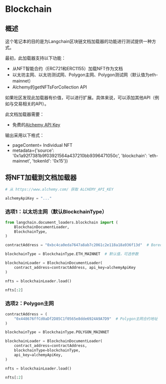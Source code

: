 # Blockchain

## 概述

这个笔记本的目的是为Langchain区块链文档加载器的功能进行测试提供一种方式。

最初，此加载器支持以下功能：

* 从NFT智能合约（ERC721和ERC1155）加载NFT作为文档
* 以太坊主网、以太坊测试网、Polygon主网、Polygon测试网（默认值为eth-mainnet）
* Alchemy的getNFTsForCollection API

如果社区发现此加载器有价值，可以进行扩展。具体来说，可以添加其他API（例如与交易相关的API）。

此文档加载器需要：

* 免费的[Alchemy API Key](https://www.alchemy.com/)

输出采用以下格式：

- pageContent= Individual NFT
- metadata={'source': '0x1a92f7381b9f03921564a437210bb9396471050c', 'blockchain': 'eth-mainnet', 'tokenId': '0x15'})

## 将NFT加载到文档加载器

```python
# 从 https://www.alchemy.com/ 获取 ALCHEMY_API_KEY

alchemyApiKey = "..."
```

### 选项1：以太坊主网（默认BlockchainType）

```python
from langchain.document_loaders.blockchain import (
    BlockchainDocumentLoader,
    BlockchainType,
)

contractAddress = "0xbc4ca0eda7647a8ab7c2061c2e118a18a936f13d"  # Bored Ape Yacht Club 合约地址

blockchainType = BlockchainType.ETH_MAINNET  # 默认值，可选参数

blockchainLoader = BlockchainDocumentLoader(
    contract_address=contractAddress, api_key=alchemyApiKey
)

nfts = blockchainLoader.load()

nfts[:2]
```

### 选项2：Polygon主网

```python
contractAddress = (
    "0x448676ffCd0aDf2D85C1f0565e8dde6924A9A7D9"  # Polygon主网合约地址
)

blockchainType = BlockchainType.POLYGON_MAINNET

blockchainLoader = BlockchainDocumentLoader(
    contract_address=contractAddress,
    blockchainType=blockchainType,
    api_key=alchemyApiKey,
)

nfts = blockchainLoader.load()

nfts[:2]
```